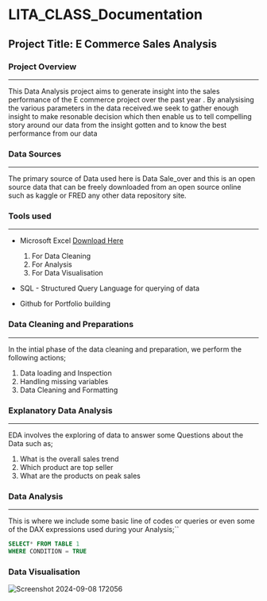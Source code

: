 # LITA_CLASS_Documentation

## Project Title: E Commerce Sales Analysis

### Project Overview
_ _ _
This Data Analysis project aims to generate insight into the sales performance of the E commerce project over the past year . By analysising the various parameters in the data received.we seek to gather enough insight to make resonable decision which then enable us to tell compelling story around our data from the insight gotten and to know the best performance from our data 

### Data Sources
- - -
The primary source of Data used here is Data Sale_over and this is an open source data that can be freely downloaded from an open source online such as kaggle or FRED any other data repository site.

### Tools used
- - -
- Microsoft Excel [Download Here](https://www.microsoft.com)
    1. For Data Cleaning
    2. For Analysis
    3. For Data Visualisation
      
- SQL - Structured Query Language for querying of data
- Github for Portfolio building

### Data Cleaning and Preparations
- - -
  In the intial phase of the data cleaning and preparation, we perform the following actions;
   1. Data loading and Inspection
   2. Handling missing variables
   3. Data Cleaning and Formatting

### Explanatory Data Analysis
- - -
  EDA involves the exploring of data to answer some Questions about the Data such as;
   1. What is the overall sales trend
   2. Which product are top seller
   3. What are the products on peak sales

### Data Analysis 
- - -
This is where we include some basic line of codes or queries or even some of the DAX expressions used during your Analysis;``

```SQL
SELECT* FROM TABLE 1
WHERE CONDITION = TRUE
```

### Data Visualisation
![Screenshot 2024-09-08 172056](https://github.com/user-attachments/assets/7f8702a3-124b-47d5-b38c-2d180bbe1dbc)

